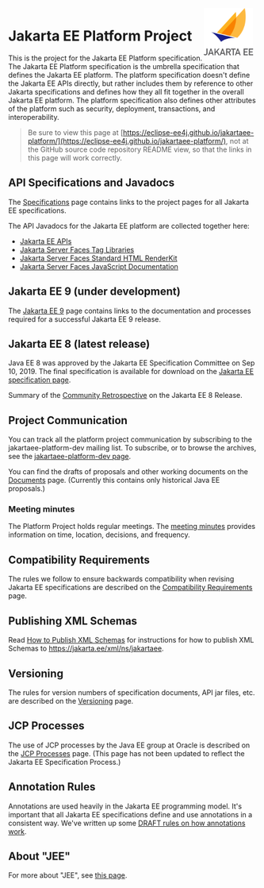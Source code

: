 <img src="assets/images/jakarta_ee_logo_schooner_color_stacked_default.png" width="100" style="float: right; margin-right: 10px;"/>

# Jakarta EE Platform Project

This is the project for the Jakarta EE Platform specification.  The Jakarta
EE Platform specification is the umbrella specification that defines
the Jakarta EE platform.  The platform specification doesn't define the
Jakarta EE APIs directly, but rather includes them by reference to other
Jakarta specifications and defines how they all fit together in the
overall Jakarta EE platform.  The platform specification also defines
other attributes of the platform such as security, deployment,
transactions, and interoperability.

> Be sure to view this page at
[https://eclipse-ee4j.github.io/jakartaee-platform/](https://eclipse-ee4j.github.io/jakartaee-platform/),
not at the GitHub source code repository README view, so that the links in
this page will work correctly.

## API Specifications and Javadocs

The [Specifications](Specifications) page contains links to the project
pages for all Jakarta EE specifications.

The API Javadocs for the Jakarta EE platform are collected together here:

* [Jakarta EE APIs](https://jakarta.ee/specifications/platform/8/apidocs/)
* [Jakarta Server Faces Tag Libraries](https://jakarta.ee/specifications/faces/2.3/vdldoc/)
* [Jakarta Server Faces Standard HTML RenderKit](https://jakarta.ee/specifications/faces/2.3/renderkitdoc)
* [Jakarta Server Faces JavaScript Documentation](https://jakarta.ee/specifications/faces/2.3/jsdoc)

## Jakarta EE 9 (under development)

The [Jakarta EE 9](jakartaee9/JakartaEE9) page contains links to the documentation and processes required for a successful Jakarta EE 9 release.

## Jakarta EE 8 (latest release)

Java EE 8 was approved by the Jakarta EE Specification Committee
on Sep 10, 2019.
The final specification is available for download on the
[Jakarta EE specification page](https://jakarta.ee/specifications/platform/8/).

Summary of the [Community Retrospective](jakartaee8/Summary_of_Community_Retrospective_on_Jakarta_EE_8_Release.pdf) on the Jakarta EE 8 Release.

## Project Communication

You can track all the platform project communication by
subscribing to the jakartaee-platform-dev mailing list.
To subscribe, or to browse the archives, see the
[jakartaee-platform-dev page](https://accounts.eclipse.org/mailing-list/jakartaee-platform-dev).

You can find the drafts of proposals and other working
documents on the [Documents](Documents) page.
(Currently this contains only historical Java EE proposals.)

### Meeting minutes

The Platform Project holds regular meetings.  The [meeting minutes](minutes/minutes.html) provides information on time, location, decisions, and frequency.

## Compatibility Requirements

The rules we follow to ensure backwards compatibility when revising
Jakarta EE specifications are described on the
[Compatibility Requirements](CompatibilityRequirements) page.

## Publishing XML Schemas

Read [How to Publish XML Schemas](publish-xml-schemas) for instructions for how to publish XML Schemas to https://jakarta.ee/xml/ns/jakartaee.

## Versioning

The rules for version numbers of specification documents, API jar files,
etc. are described on the [Versioning](Versioning) page.

## JCP Processes

The use of JCP processes by the Java EE group at Oracle is described on the
[JCP Processes](JCPProcesses) page.
(This page has not been updated to reflect the Jakarta EE Specification Process.)

## Annotation Rules

Annotations are used heavily in the Jakarta EE programming model.
It's important that all Jakarta EE specifications define and use
annotations in a consistent way.
We've written up some [DRAFT rules on how annotations work](AnnotationRules).

## About "JEE"

For more about "JEE", see [this page](JEE).
